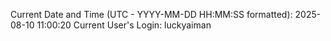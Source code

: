 Current Date and Time (UTC - YYYY-MM-DD HH:MM:SS formatted): 2025-08-10 11:00:20
Current User's Login: luckyaiman
